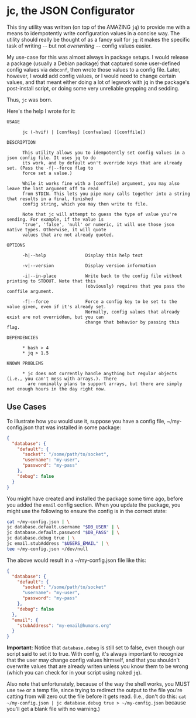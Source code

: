 jc, the JSON Configurator
======================================================================


This tiny utility was written (on top of the AMAZING `jq`) to provide me with a means to idempotently write configuration values in a concise way. The utility should really be thought of as a fancy suit for `jq`: it makes the specific task of writing -- but not _overwriting_ -- config values easier.

My use-case for this was almost always in package setups. I would release a package (usually a Debian package) that captured some user-defined config values via `debconf`, then wrote those values to a config file. Later, however, I would add config values, or I would need to change certain values, and that meant either doing a lot of legwork with jq in the package's post-install script, or doing some very unreliable grepping and sedding.

Thus, `jc` was born.

Here's the help I wrote for it:

```
USAGE

      jc (-hvif) | [confkey] [confvalue] ([conffile])

DESCRIPTION

      This utility allows you to idempotently set config values in a json config file. It uses jq to do
      its work, and by default won't override keys that are already set. (Pass the -f|--force flag to
      force set a value.)

      While it works fine with a [conffile] argument, you may also leave the last argument off to read
      from STDIN. This lets you pipe many calls together into a string that results in a final, finished
      config string, which you may then write to file.

      Note that jc will attempt to guess the type of value you're sending. For example, if the value is
      'true', 'false', 'null' or numeric, it will use those json native types. Otherwise, it will quote
      values that are not already quoted.

OPTIONS

      -h|--help               Display this help text

      -v|--version            Display version information

      -i|--in-place           Write back to the config file without printing to STDOUT. Note that this
                              (obviously) requires that you pass the conffile argument.

      -f|--force              Force a config key to be set to the value given, even if it's already set.
                              Normally, config values that already exist are not overridden, but you can
                              change that behavior by passing this flag.

DEPENDENCIES

      * bash > 4
      * jq > 1.5

KNOWN PROBLEMS

      * jc does not currently handle anything but regular objects (i.e., you can't mess with arrays.). There
        are nominally plans to support arrays, but there are simply not enough hours in the day right now.
```


## Use Cases

To illustrate how you would use it, suppose you have a config file, ~/my-config.json that was installed in some package:

```json
{
  "database": {
    "default": {
      "socket": "/some/path/to/socket",
      "username": "my-user",
      "password": "my-pass"
    },
    "debug": false
  }
}
```

You might have created and installed the package some time ago, before you added the `email` config section. When you update the package, you might use the following to ensure the config is in the correct state:

```sh
cat ~/my-config.json | \
jc database.default.username "$DB_USER" | \
jc database.default.password "$DB_PASS" | \
jc database.debug true | \
jc email.stubAddress "$USERS_EMAIL" | \
tee ~/my-config.json >/dev/null
```

The above would result in a ~/my-config.json file like this:

```json
{
  "database": {
    "default": {
      "socket": "/some/path/to/socket"
      "username": "my-user",
      "password": "my-pass"
    },
    "debug": false
  },
  "email": {
    "stubAddress": "my-email@humans.org"
  }
}
```

**Important:** Notice that `database.debug` is still set to false, even though our script said to set it to true. With config, it's always important to recognize that the user may change config values hirmself, and that you shouldn't overwrite values that are already writen unless you know them to be wrong (which you can check for in your script using naked `jq`).

Also note that unfortunately, because of the way the shell works, you MUST use `tee` or a temp file, since trying to redirect the output to the file you're catting from will zero out the file before it gets read. (I.e., don't do this: `cat ~/my-config.json | jc database.debug true > ~/my-config.json` because you'll get a blank file with no warning.)

